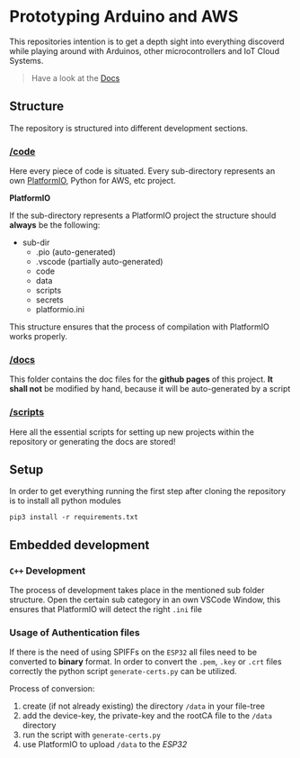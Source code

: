 # Prototyping Arduino and AWS
This repositories intention is to get a depth sight into everything discoverd while playing around with Arduinos, other microcontrollers and IoT Cloud Systems.

> Have a look at the [Docs](https://ece-iot.github.io/Prototyping/)

## Structure 

The repository is structured into different development sections.

### [/code](code/)

Here every piece of code is situated. Every sub-directory represents an own [PlatformIO](https://platformio.org), Python for AWS, etc project. 

**PlatformIO**

If the sub-directory represents a PlatformIO project the structure should **always** be the following:

- sub-dir
  - .pio (auto-generated)
  - .vscode (partially auto-generated)
  - code 
  - data
  - scripts
  - secrets
  - platformio.ini

This structure ensures that the process of compilation with PlatformIO works properly.

### [/docs](docs/)

This folder contains the doc files for the **github pages** of this project. **It shall not** be modified by hand, because it will be auto-generated by a script

### [/scripts](scripts/)

Here all the essential scripts for setting up new projects within the repository or generating the docs are stored!

## Setup

In order to get everything running the first step after cloning the repository is to install all python modules

```shell
pip3 install -r requirements.txt
```

## Embedded development

### `C++` Development

The process of development takes place in the mentioned sub folder structure. Open the certain sub category in an own VSCode Window, this ensures that PlatformIO will detect the right `.ini` file 

### Usage of Authentication files

If there is the need of using SPIFFs on the `ESP32` all files need to be converted to **binary** format. In order to convert the `.pem`, `.key` or `.crt` files correctly the python script `generate-certs.py` can be utilized. 

Process of conversion:

1. create (if not already existing) the directory `/data` in your file-tree
2. add the device-key, the private-key and the rootCA file to the `/data` directory 
3. run the script with `generate-certs.py`
4. use PlatformIO to upload `/data` to the *ESP32*
